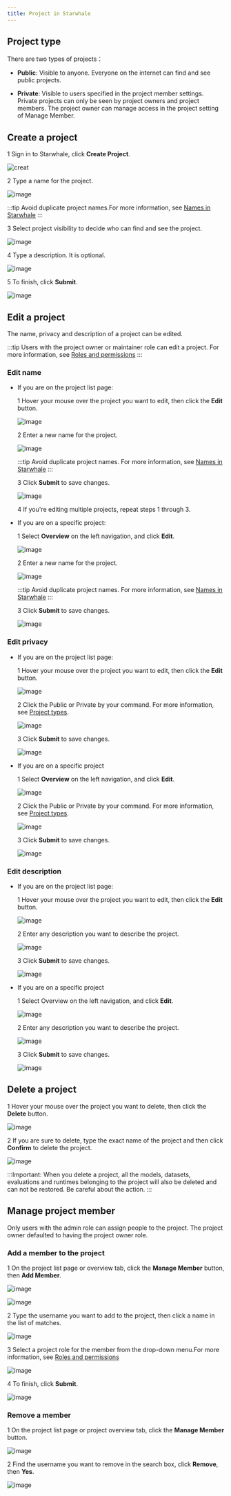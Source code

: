 ```yaml
---
title: Project in Starwhale
---
```


## Project type

There are two types of projects：

- **Public**: Visible to anyone. Everyone on the internet can find and see public projects.

- **Private**: Visible to users specified in the project member settings. Private projects can only be seen by project owners and project members. The project owner can manage access in the project setting of Manage Member.

## Create a project

1 Sign in to Starwhale, click **Create Project**.

![creat](https://user-images.githubusercontent.com/101299635/234524179-43ed6154-7379-4cae-8be4-471f95fd7c14.PNG)

2 Type a name for the project.

![image](https://user-images.githubusercontent.com/101299635/234500891-50baad51-1b52-4164-91e2-b14a2fec6b7a.png)

:::tip
Avoid duplicate project names.For more information, see [Names in Starwhale](https://doc.starwhale.ai/docs/concepts/names)
:::  

3 Select project visibility to decide who can find and see the project.

![image](https://user-images.githubusercontent.com/101299635/234525424-e83b40e2-81f1-4ca0-bcac-85996980de70.png)

4 Type a description. It is optional.

![image](https://user-images.githubusercontent.com/101299635/234525839-60012e61-d0a3-40f2-afb6-7133265be678.png)

5 To finish, click **Submit**.

![image](https://user-images.githubusercontent.com/101299635/234525918-6085832b-041c-41ba-9d8d-3293a38d4eda.png)

## Edit a project

The name, privacy and description  of a project can be edited.

:::tip
Users with the project owner or maintainer role can edit a project. For more information, see [Roles and permissions](https://doc.starwhale.ai/docs/concepts/roles-permissions)
:::

### Edit name

- If you are on the project list page:

  1 Hover your mouse over the project you want to edit, then click the **Edit** button.
  
  ![image](https://user-images.githubusercontent.com/101299635/234529708-6e0cb61a-c0a7-47ee-bd75-faa37e3de0f7.png)

  2 Enter a new name for the project.
  
  ![image](https://user-images.githubusercontent.com/101299635/234529767-7c8e6e3d-2593-46b3-b7fa-783f35c3fc3a.png)

  :::tip
  Avoid duplicate project names. For more information, see [Names in Starwhale](https://doc.starwhale.ai/docs/concepts/names)
  :::

  3 Click **Submit** to save changes.
  
  ![image](https://user-images.githubusercontent.com/101299635/234529893-b024a6dd-1538-4f91-a972-c5e3985836e8.png)

  4 If you're editing multiple projects, repeat steps 1 through 3.

- If you are on a specific project:

  1 Select **Overview** on the left navigation, and click **Edit**.

  ![image](https://user-images.githubusercontent.com/101299635/234533083-6abdef2a-d6f1-41d2-861b-9f4c908b49a5.png)

  2 Enter a new name for the project.
  
  ![image](https://user-images.githubusercontent.com/101299635/234533339-dbd923f1-9ec1-4377-86f4-20aedf737c89.png)

  :::tip
  Avoid duplicate project names. For more information, see [Names in Starwhale](https://doc.starwhale.ai/docs/concepts/names)
  :::

  3 Click **Submit** to save changes.
  
  ![image](https://user-images.githubusercontent.com/101299635/234533711-4cb6c94b-bfab-4578-9ba6-42bcbeebe5f7.png)

### Edit privacy
  
- If you are on the project list page:

  1 Hover your mouse over the project you want to edit, then click the **Edit** button.
  
  ![image](https://user-images.githubusercontent.com/101299635/234533934-c2233d95-034b-46dc-99d3-d636b9c5d69f.png)

  2 Click the Public or Private by your command. For more information, see [Project types](https://github.com/star-whale/starwhale/new/main/docs/docs/instances/server#project).
  
  ![image](https://user-images.githubusercontent.com/101299635/234534713-b565fb4f-24e4-4f8d-8f33-eb75f9b20637.png)

  3 Click **Submit** to save changes.
  
  ![image](https://user-images.githubusercontent.com/101299635/234534833-4d3b9f03-dbcc-41d2-a7cd-646cc4febf63.png)

- If you are on a specific project

  1 Select **Overview** on the left navigation, and click **Edit**.
  
  ![image](https://user-images.githubusercontent.com/101299635/234535207-3da5c9f9-e369-429c-80a7-3baeb78fea94.png)

  2 Click the Public or Private by your command. For more information, see [Project types](https://github.com/star-whale/starwhale/new/main/docs/docs/instances/server#project).
  
  ![image](https://user-images.githubusercontent.com/101299635/234535597-e9b43c84-973b-4c20-93a7-49a910d3556d.png)

  3 Click **Submit** to save changes.
  
  ![image](https://user-images.githubusercontent.com/101299635/234535726-e512fb49-7581-44e4-bb96-2a807b614313.png)

### Edit description

- If you are on the project list page:

  1 Hover your mouse over the project you want to edit, then click the **Edit** button.
  
  ![image](https://user-images.githubusercontent.com/101299635/234536039-91af427a-d598-41f9-ba02-f41a6dcdfb78.png)

  2 Enter any description you want to describe the project.
  
  ![image](https://user-images.githubusercontent.com/101299635/234536251-7bb5b9a9-8b44-41f6-b4f0-fb44afa931be.png)

  3 Click **Submit** to save changes.
  
  ![image](https://user-images.githubusercontent.com/101299635/234536372-760fffcd-9c85-413f-a4dd-f6708b65e6ab.png)

- If you are on a specific project

  1 Select Overview on the left navigation, and click **Edit**.

  ![image](https://user-images.githubusercontent.com/101299635/234536611-aed1e46e-ef90-4c03-887d-9354df09c300.png)

  2 Enter any description you want to describe the project.
  
  ![image](https://user-images.githubusercontent.com/101299635/234536766-149cf0d1-2c0c-4fdf-89b0-83fc122131a5.png)

  3 Click **Submit** to save changes.
  
  ![image](https://user-images.githubusercontent.com/101299635/234536876-30a7ca20-f9b2-40a4-85a9-f12829aed4d6.png)

## Delete a project

1 Hover your mouse over the project you want to delete, then click the **Delete** button.

![image](https://user-images.githubusercontent.com/101299635/234537210-73ef26df-ffdb-4e53-bafa-c1a5b8b04dc5.png)

2 If you are sure to delete, type the exact name of the project and then click **Confirm** to delete the project.

![image](https://user-images.githubusercontent.com/101299635/234537332-410aee89-6324-4fa1-8d6a-882d2ac20cd7.png)

:::Important:
When you delete a project, all the models, datasets, evaluations and runtimes belonging to the project will also be deleted and can not be restored. Be careful about the action.
:::

## Manage project member

Only users with the admin role can assign people to the project. The project owner defaulted to having the project owner role.

### Add a member to the project

1 On the project list page or overview tab, click the **Manage Member** button, then **Add Member**.

![image](https://user-images.githubusercontent.com/101299635/234537971-e2578085-f83c-48a5-b82f-50e57f7efb95.png)

![image](https://user-images.githubusercontent.com/101299635/234538048-d361a268-e33d-45c0-bc88-2527b04712dd.png)

2 Type the username you want to add to the project, then click a name in the list of matches.

![image](https://user-images.githubusercontent.com/101299635/234538143-f5423d13-3255-42cd-89f8-723fe6281222.png)

3 Select a project role for the member from the drop-down menu.For more information, see [Roles and permissions](https://doc.starwhale.ai/docs/concepts/roles-permissions)

![image](https://user-images.githubusercontent.com/101299635/234538239-bd9cf299-0861-4579-a30a-adbe5d9a18b9.png)

4 To finish, click **Submit**.

![image](https://user-images.githubusercontent.com/101299635/234538410-98212746-005c-4ba9-950a-3b2ee137e210.png)

### Remove a member

1 On the project list page or project overview tab, click the **Manage Member** button.

![image](https://user-images.githubusercontent.com/101299635/234538761-4de0b42b-3ebe-4c6e-9b2a-585665d003e7.png)

2 Find the username you want to remove in the search box, click **Remove**, then **Yes**.

![image](https://user-images.githubusercontent.com/101299635/234538825-c29efbe8-7b17-47d1-bcea-9bc53b145b21.png)
